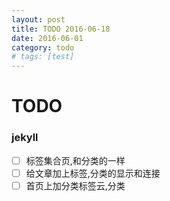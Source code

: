 ```yaml
---
layout: post
title: TODO 2016-06-18
date: 2016-06-01
category: todo
# tags: [test]
---
```



# TODO

### jekyll

* [ ] 标签集合页,和分类的一样
* [ ] 给文章加上标签,分类的显示和连接
* [ ] 首页上加分类标签云,分类